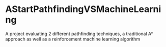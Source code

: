 # AStartPathfindingVSMachineLearning
A project evaluating 2 different pathfinding techniques, a traditional A* approach as well as a reinforcement machine learning algorithm 
